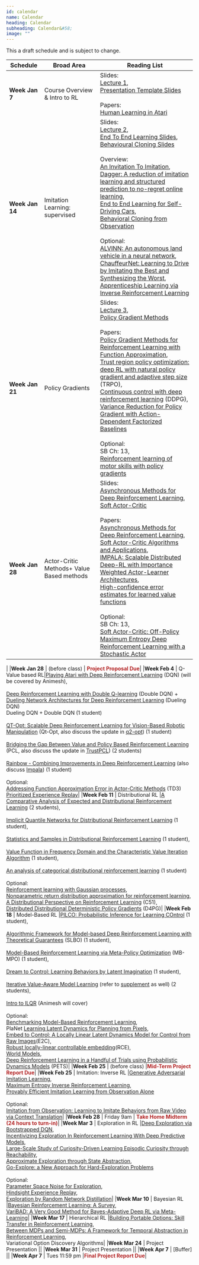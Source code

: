 ```yaml
---
id: calendar
name: Calendar
heading: Calendar
subheading: Calendar&#58;
image: ""
---
```


This a draft schedule and is subject to change.  

|Schedule           | Broad Area                | Reading List
|-----------|------------------------|---------
|**Week Jan 7** | Course Overview & Intro to RL	|Slides:<br /> [Lecture 1](assets/slides/lec1.pdf),<br />[Presentation Template Slides](assets/slides/template.pptx)<br /><br />Papers:<br />[Human Learning in Atari](https://core.ac.uk/download/pdf/141473125.pdf)|
|**Week Jan 14** | 	Imitation Learning: supervised	|Slides:<br /> [Lecture 2](assets/slides/lec2.pdf), <br />[End To End Learning Slides](assets/slides/lec2_endtoend.pdf),<br />[Behavioural Cloning Slides](assets/slides/lec2_behaviorcloning.pdf)<br /><br /> Overview:<br />[An Invitation To Imitation](https://www.ri.cmu.edu/publications/an-invitation-to-imitation/),<br />[Dagger: A reduction of imitation learning and structured prediction to no-regret online learning](https://arxiv.org/pdf/1011.0686.pdf),<br /> [End to End Learning for Self-Driving Cars](https://arxiv.org/abs/1604.07316),<br /> [Behavioral Cloning from Observation](https://www.ijcai.org/proceedings/2018/0687.pdf)<br /><br />Optional: <br />[ALVINN: An autonomous land vehicle in a neural network](https://papers.nips.cc/paper/95-alvinn-an-autonomous-land-vehicle-in-a-neural-network.pdf),<br />[ChauffeurNet: Learning to Drive by Imitating the Best and Synthesizing the Worst](https://arxiv.org/abs/1812.03079),<br />[Apprenticeship Learning via Inverse Reinforcement Learning](https://ai.stanford.edu/~ang/papers/icml04-apprentice.pdf)|
|**Week Jan 21** | 	Policy Gradients	|Slides:<br />[Lecture 3](assets/slides/lec3.pdf),<br />[Policy Gradient Methods](assets/slides/lec3_pgm.pdf)<br /><br />Papers:<br />[Policy Gradient Methods for Reinforcement Learning with Function Approximation](https://papers.nips.cc/paper/1713-policy-gradient-methods-for-reinforcement-learning-with-function-approximation.pdf),<br />[Trust region policy optimization: deep RL with natural policy gradient and adaptive step size](https://arxiv.org/pdf/1502.05477) (TRPO),<br /> [Continuous control with deep reinforcement learning](https://arxiv.org/abs/1509.02971) (DDPG), <br /> [Variance Reduction for Policy Gradient with Action-Dependent Factorized Baselines](https://arxiv.org/pdf/1803.07246.pdf)<br /><br />Optional:<br />SB Ch: 13, <br /> [Reinforcement learning of motor skills with policy gradients](https://www.sciencedirect.com/science/article/pii/S0893608008000701)|
|**Week Jan 28** | 	Actor-Critic Methods+ Value Based methods	|Slides:<br />[Asynchronous Methods for Deep Reinforcement Learning](assets/slides/lec4_actorcritic.pdf),<br />[Soft Actor-Critic](assets/slides/lec4_sac.pdf)<br /><br />Papers:<br />[Asynchronous Methods for Deep Reinforcement Learning](https://arxiv.org/abs/1602.01783),<br />[Soft Actor-Critic Algorithms and Applications](https://arxiv.org/abs/1812.05905),<br />[IMPALA: Scalable Distributed Deep-RL with Importance Weighted Actor-Learner Architectures](https://arxiv.org/abs/1802.01561),<br />[High-confidence error estimates for learned value functions](https://arxiv.org/abs/1808.09127)<br /><br />Optional:<br />SB Ch: 13,<br />[Soft Actor-Critic: Off-Policy Maximum Entropy Deep Reinforcement Learning with a Stochastic Actor](https://arxiv.org/abs/1801.01290)
|
|**Week Jan 28** | 	(before class)	| **<span style="color:#b32425">Project Proposal Due</span>**|
|**Week Feb 4** | Q-Value based RL|[Playing Atari with Deep Reinforcement Learning](https://arxiv.org/abs/1312.5602) (DQN) (will be covered by Animesh),<br /><br /> [Deep Reinforcement Learning with Double Q-learning](https://arxiv.org/abs/1509.06461) (Double DQN) + [Dueling Network Architectures for Deep Reinforcement Learning](https://arxiv.org/abs/1511.06581) (Dueling DQN)<br /> Dueling DQN + Double DQN (1 student)<br /><br /> [QT-Opt: Scalable Deep Reinforcement Learning for Vision-Based Robotic Manipulation](https://arxiv.org/abs/1806.10293) (Qt-Opt, also discuss the update in [q2-opt](https://arxiv.org/abs/1910.02787)) (1 student)<br /><br /> [Bridging the Gap Between Value and Policy Based Reinforcement Learning](https://arxiv.org/abs/1702.08892) (PCL, also discuss the update in [TrustPCL](https://arxiv.org/pdf/1707.01891.pdf)) (2 students)<br /><br /> [Rainbow - Combining Improvements in Deep Reinforcement Learning](https://arxiv.org/abs/1710.02298) (also discuss [Impala](https://arxiv.org/abs/1802.01561)) (1 student)<br /><br /> Optional:<br /> [Addressing Function Approximation Error in Actor-Critic Methods](https://arxiv.org/abs/1802.09477) (TD3)<br /> [Prioritized Experience Replay](https://arxiv.org/abs/1511.05952)|
|**Week Feb 11** | 	Distributional RL	|[A Comparative Analysis of Expected and Distributional Reinforcement Learning](https://arxiv.org/abs/1901.11084) (2 students),<br /><br /> [Implicit Quantile Networks for Distributional Reinforcement Learning](https://arxiv.org/abs/1806.06923) (1 student),<br /><br /> [Statistics and Samples in Distributional Reinforcement Learning](https://arxiv.org/abs/1902.08102) (1 student),<br /><br /> [Value Function in Frequency Domain and the Characteristic Value Iteration Algorithm](https://papers.nips.cc/paper/9620-value-function-in-frequency-domain-and-the-characteristic-value-iteration-algorithm) (1 student),<br /><br /> [An analysis of categorical distributional reinforcement learning](https://arxiv.org/abs/1802.08163) (1 student)<br /><br /> Optional:<br /> [Reinforcement learning with Gaussian processes](http://citeseerx.ist.psu.edu/viewdoc/download?doi=10.1.1.81.6420&rep=rep1&type=pdf),<br /> [Nonparametric return distribution approximation for reinforcement learning](https://pdfs.semanticscholar.org/1ec2/6e05c2577154213e1668ddd374e4da663309.pdf),<br /> [A Distributional Perspective on Reinforcement Learning](https://arxiv.org/pdf/1707.06887.pdf) (C51),<br /> [Distributed Distributional Deterministic Policy Gradients](https://arxiv.org/abs/1804.08617) (D4PG)|
|**Week Feb 18** | 	Model-Based RL	|[PILCO: Probabilistic Inference for Learning COntrol](http://mlg.eng.cam.ac.uk/carl/pilco/) (1 student),<br /><br /> [Algorithmic Framework for Model-based Deep Reinforcement Learning with Theoretical Guarantees](https://arxiv.org/abs/1807.03858) (SLBO) (1 student),<br /><br /> [Model-Based Reinforcement Learning via Meta-Policy Optimization](https://arxiv.org/abs/1809.05214) (MB-MPO) (1 student),<br /><br /> [Dream to Control: Learning Behaviors by Latent Imagination](https://arxiv.org/abs/1912.01603) (1 student),<br /><br /> [Iterative Value-Aware Model Learning](https://papers.nips.cc/paper/8121-iterative-value-aware-model-learning.pdf) (refer to [supplement](https://papers.nips.cc/paper/8121-iterative-value-aware-model-learning-supplemental.zip) as well) (2 students),<br /><br /> [Intro to ILQR](https://homes.cs.washington.edu/~todorov/papers/LiICINCO04.pdf) (Animesh will cover)<br /><br /> Optional:<br /> [Benchmarking Model-Based Reinforcement Learning](https://arxiv.org/abs/1907.02057),<br /> PlaNet [Learning Latent Dynamics for Planning from Pixels](https://arxiv.org/abs/1811.04551),<br /> [Embed to Control: A Locally Linear Latent Dynamics Model for Control from Raw Images](https://arxiv.org/abs/1506.07365)(E2C),<br /> [Robust locally-linear controllable embedding](https://arxiv.org/abs/1710.05373)(RCE),<br /> [World Models](https://worldmodels.github.io/),<br /> [Deep Reinforcement Learning in a Handful of Trials using Probabilistic Dynamics Models](https://arxiv.org/abs/1805.12114) (PETS)|
|**Week Feb 25** | 	(before class)	|**<span style="color:#b32425">Mid-Term Project Report Due</span>**|
|**Week Feb 25** | 	Imitation: Inverse RL	|[Generative Adversarial Imitation Learning](https://arxiv.org/abs/1606.03476),<br />[Maximum Entropy Inverse Reinforcement Learning](https://www.aaai.org/Papers/AAAI/2008/AAAI08-227.pdf),<br />[Provably Efficient Imitation Learning from Observation Alone](https://arxiv.org/abs/1905.10948)<br /><br />Optional:<br />[Imitation from Observation: Learning to Imitate Behaviors from Raw Video via Context Translation](https://arxiv.org/abs/1707.03374)|
|**Week Feb 28** | 	Friday 9am	| **<span style="color:#b32425">Take Home Midterm (24 hours to turn-in)</span>**|
|**Week Mar 3** | Exploration in RL	|[Deep Exploration via Bootstrapped DQN](https://arxiv.org/abs/1602.04621),<br />[Incentivizing Exploration In Reinforcement Learning With Deep Predictive Models](https://arxiv.org/abs/1507.00814),<br /> [Large-Scale Study of Curiosity-Driven Learning Episodic Curiosity through Reachability](https://arxiv.org/abs/1808.04355),<br />[Approximate Exploration through State Abstraction](https://arxiv.org/abs/1808.09819),<br /> [Go-Explore: a New Approach for Hard-Exploration Problems](https://arxiv.org/abs/1901.10995)<br /><br /> Optional:<br /> [Parameter Space Noise for Exploration](https://arxiv.org/abs/1706.01905),<br /> [Hindsight Experience Replay](https://arxiv.org/abs/1707.01495),<br /> [Exploration by Random Network Distillation](https://arxiv.org/abs/1810.12894)|
|**Week Mar 10** | 	Bayesian RL	|[Bayesian Reinforcement Learning: A Survey](https://arxiv.org/abs/1609.04436),<br />[VariBAD: A Very Good Method for Bayes-Adaptive Deep RL via Meta-Learning](https://arxiv.org/abs/1910.08348)|
|**Week Mar 17** | 	Hierarchical RL	|[Building Portable Options: Skill Transfer in Reinforcement Learning](https://www.ijcai.org/Proceedings/07/Papers/144.pdf),<br /> [Between MDPs and Semi-MDPs: A Framework for Temporal Abstraction in Reinforcement Learning](https://www.sciencedirect.com/science/article/pii/S0004370299000521),<br /> Variational Option Discovery Algorithms|
|**Week Mar 24** | 	Project Presentation	||
|**Week Mar 31** | 	Project Presentation	||
|**Week Apr 7** | [Buffer]	||
|**Week Apr 7** | Tues 11:59 pm	|**<span style="color:#b32425">Final Project Report Due</span>**|
